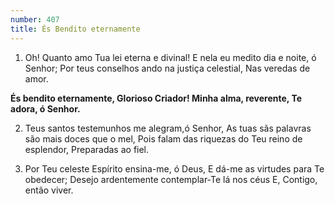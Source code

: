 ```yaml
---
number: 407
title: És Bendito eternamente
---
```


1. Oh! Quanto amo Tua lei eterna e divinal!
  E nela eu medito dia e noite, ó Senhor;
  Por teus conselhos ando na justiça celestial,
  Nas veredas de amor.

  __És bendito eternamente,
  Glorioso Criador!
  Minha alma, reverente,
  Te adora, ó Senhor.__

2. Teus santos testemunhos me alegram,ó Senhor,
  As tuas sãs palavras são mais doces que o mel,
  Pois falam das riquezas do Teu reino de esplendor,
  Preparadas ao fiel.

3. Por Teu celeste Espírito ensina-me, ó Deus,
  E dá-me as virtudes para Te obedecer;
  Desejo ardentemente contemplar-Te lá nos céus
  E, Contigo, então viver.
